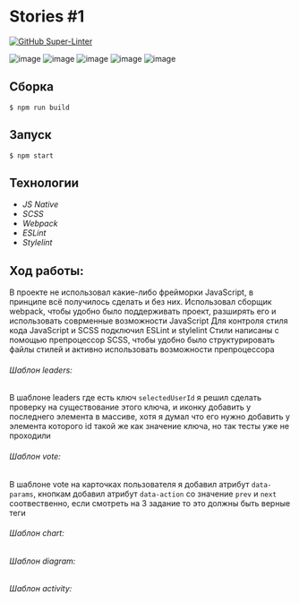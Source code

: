 # Stories #1
[![GitHub Super-Linter](https://github.com/nvuillam/npm-groovy-lint/workflows/Lint%20Code%20Base/badge.svg)](https://github.com/marketplace/actions/super-linter)

![image](https://img.shields.io/badge/JavaScript-F7DF1E?style=for-the-badge&logo=javascript&logoColor=black)
![image](https://img.shields.io/badge/CSS3-1572B6?style=for-the-badge&logo=css3&logoColor=white)
![image](https://img.shields.io/badge/HTML5-E34F26?style=for-the-badge&logo=html5&logoColor=white)
![image](https://img.shields.io/badge/npm-CB3837?style=for-the-badge&logo=npm&logoColor=white)
![image](https://img.shields.io/badge/Sass-CC6699?style=for-the-badge&logo=sass&logoColor=white)

## Сборка
```
$ npm run build
```
## Запуск
```
$ npm start
```
## Технологии
- <i> JS Native </i>
- <i> SCSS </i>
- <i> Webpack </i>
- <i> ESLint </i>
- <i> Stylelint </i>

## Ход работы:
В проекте не использовал какие-либо фрейморки JavaScript, в принципе всё получилось сделать и без них.
Использовал сборщик webpack, чтобы удобно было поддерживать проект, разширять его и использовать соврменные возможности JavaScript
Для контроля стиля кода JavaScript и SCSS подключил ESLint и stylelint
Стили написаны с помощью препроцессор SCSS, чтобы удобно было структурировать файлы стилей и активно использовать возможности препроцессора

###### Шаблон leaders:
В шаблоне leaders где есть ключ `selectedUserId` я решил сделать проверку на существование этого ключа, и иконку добавить у последнего элемента в массиве, хотя я думал что его нужно добавить у элемента которого id такой же как значение ключа, но так тесты уже не проходили

###### Шаблон vote:
В шаблоне vote на карточках пользователя я добавил атрибут `data-params`, кнопкам добавил атрибут `data-action` со значение `prev` и `next` соотвественно, если смотреть на 3 задание то это должны быть верные теги  

###### Шаблон chart:


###### Шаблон diagram:


###### Шаблон activity:


